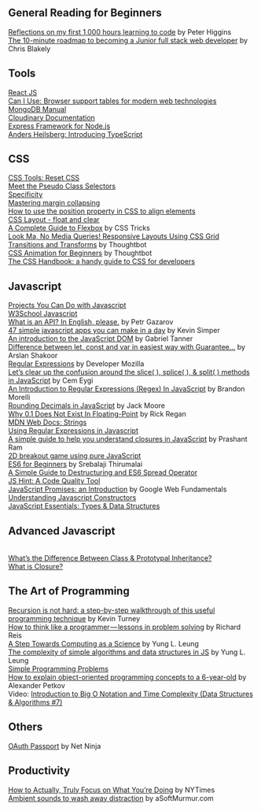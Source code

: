 ## General Reading for Beginners
<a href="https://medium.freecodecamp.org/reflections-on-my-first-1-000-hours-learning-to-code-17cd32e72f11">Reflections on my first 1,000 hours learning to code</a> by Peter Higgins
</br>
<a href="https://medium.freecodecamp.org/the-10-minute-roadmap-to-becoming-a-junior-full-stack-web-developer-1131d4ffc48">The 10-minute roadmap to becoming a Junior full stack web developer</a> by Chris Blakely
</br>
<h2>Tools</h2>
<a href="https://reactjs.org/">React JS</a>
</br>
<a href="https://caniuse.com/">Can I Use: Browser support tables for modern web technologies</a>
</br>
<a href="https://docs.mongodb.com/manual/">MongoDB Manual</a>
</br>
<a href="https://cloudinary.com/documentation">Cloudinary Documentation</a>
</br>
<a href="https://expressjs.com/">Express Framework for Node.js</a>
</br>
<a href="https://channel9.msdn.com/posts/Anders-Hejlsberg-Introducing-TypeScript">Anders Hejlsberg: Introducing TypeScript</a>
</br>
<h2>CSS</h2>
<a href="https://meyerweb.com/eric/tools/css/reset/">CSS Tools: Reset CSS</a>
</br>
<a href="https://css-tricks.com/pseudo-class-selectors/">Meet the Pseudo Class Selectors</a>
</br>
<a href="https://developer.mozilla.org/en-US/docs/Web/CSS/Specificity">Specificity</a>
</br>
<a href="https://developer.mozilla.org/en-US/docs/Web/CSS/CSS_Box_Model/Mastering_margin_collapsing">Mastering margin collapsing</a>
</br>
<a href="https://medium.freecodecamp.org/how-to-use-the-position-property-in-css-to-align-elements-d8f49c403a26">How to use the position property in CSS to align elements</a>
</br>
<a href="https://www.w3schools.com/css/css_float.asp">CSS Layout - float and clear</a>
</br>
<a href="https://css-tricks.com/snippets/css/a-guide-to-flexbox/">A Complete Guide to Flexbox</a> by CSS Tricks
</br>
<a href="https://css-tricks.com/look-ma-no-media-queries-responsive-layouts-using-css-grid/">Look Ma, No Media Queries! Responsive Layouts Using CSS Grid</a>
</br>
<a href="https://thoughtbot.com/blog/transitions-and-transforms">Transitions and Transforms</a> by Thoughtbot
</br>
<a href="https://thoughtbot.com/blog/css-animation-for-beginners">CSS Animation for Beginners</a> by Thoughtbot
</br>
<a href="https://medium.freecodecamp.org/the-css-handbook-a-handy-guide-to-css-for-developers-b56695917d11">The CSS Handbook: a handy guide to CSS for developers</a>
</br>
<h2>Javascript</h2>
<a href="https://skillcrush.com/2018/06/18/projects-you-can-do-with-javascript/">Projects You Can Do with Javascript</a>
</br>
<a href="https://www.w3schools.com/js/default.asp">W3School Javascript</a>
</br>
<a href="https://medium.freecodecamp.org/what-is-an-api-in-english-please-b880a3214a82">What is an API? In English, please.</a> by Petr Gazarov
</br>
<a href="https://medium.com/@kevinsimper/47-simple-javascript-apps-you-can-make-in-a-day-98f5207ca2e1">47 simple javascript apps you can make in a day</a> by Kevin Simper
</br>
<a href="https://medium.freecodecamp.org/an-introduction-to-the-javascript-dom-512463dd62ec">An introduction to the JavaScript DOM</a> by Gabriel Tanner
</br>
<a href="https://codeburst.io/learn-let-var-and-const-in-easiest-way-with-guarantee-e6ecf551018a">Difference between let, const and var in easiest way with Guarantee…</a> by Arslan Shakoor
</br>
<a href="https://developer.mozilla.org/en-US/docs/Web/JavaScript/Guide/Regular_Expressions">Regular Expressions</a> by Developer Mozilla
</br>
<a href="https://medium.freecodecamp.org/lets-clear-up-the-confusion-around-the-slice-splice-split-methods-in-javascript-8ba3266c29ae">Let’s clear up the confusion around the slice( ), splice( ), & split( ) methods in JavaScript</a> by Cem Eygi
</br>
<a href="https://codeburst.io/an-introduction-to-regular-expressions-regex-in-javascript-1d3559e7ac9a">An Introduction to Regular Expressions (Regex) In JavaScript</a> by Brandon Morelli
</br>
<a href="http://www.jacklmoore.com/notes/rounding-in-javascript/">Rounding Decimals in JavaScript</a> by Jack Moore
</br>
<a href="https://www.exploringbinary.com/why-0-point-1-does-not-exist-in-floating-point/">Why 0.1 Does Not Exist In Floating-Point</a> by Rick Regan
</br>
<a href="https://developer.mozilla.org/en-US/docs/Web/JavaScript/Reference/Global_Objects/String">MDN Web Docs: Strings</a>
</br>
<a href="https://regexone.com/references/javascript">Using Regular Expressions in Javascript</a>
</br>
<a href="https://medium.freecodecamp.org/javascript-closures-simplified-d0d23fa06ba4">A simple guide to help you understand closures in JavaScript</a> by Prashant Ram
</br>
<a href="https://developer.mozilla.org/en-US/docs/Games/Tutorials/2D_Breakout_game_pure_JavaScript">2D breakout game using pure JavaScript</a>
</br>
<a href="https://codeburst.io/es6-tutorial-for-beginners-5f3c4e7960be">ES6 for Beginners</a> by Srebalaji Thirumalai
</br>
<a href="https://codeburst.io/a-simple-guide-to-destructuring-and-es6-spread-operator-e02212af5831">A Simple Guide to Destructuring and ES6 Spread Operator</a>
</br>
<a href="https://jshint.com/">JS Hint: A Code Quality Tool</a>
</br>
<a href="https://developers.google.com/web/fundamentals/primers/promises">JavaScript Promises: an Introduction</a> by Google Web Fundamentals
</br>
<a href="https://css-tricks.com/understanding-javascript-constructors/">Understanding Javascript Constructors</a>
</br>
<a href="https://codeburst.io/javascript-essentials-types-data-structures-3ac039f9877b">JavaScript Essentials: Types & Data Structures</a>
</br>
<h2>Advanced Javascript</h2>
</br>
<a href="https://medium.com/javascript-scene/master-the-javascript-interview-what-s-the-difference-between-class-prototypal-inheritance-e4cd0a7562e9">What’s the Difference Between Class & Prototypal Inheritance?</a>
</br>
<a href="https://medium.com/javascript-scene/master-the-javascript-interview-what-is-a-closure-b2f0d2152b36">What is Closure?</a>
</br>
<h2>The Art of Programming</h2>
<a href="https://medium.freecodecamp.org/recursion-is-not-hard-858a48830d83">Recursion is not hard: a step-by-step walkthrough of this useful programming technique</a> by Kevin Turney
</br>
<a href="https://medium.freecodecamp.org/how-to-think-like-a-programmer-lessons-in-problem-solving-d1d8bf1de7d2">How to think like a programmer — lessons in problem solving</a> by Richard Reis
</br>
<a href="https://medium.freecodecamp.org/a-step-towards-computing-as-a-science-algorithms-data-structures-4c0e2d6ae79a">A Step Towards Computing as a Science</a> by Yung L. Leung
</br>
<a href="https://medium.freecodecamp.org/the-complexity-of-simple-algorithms-and-data-structures-in-javascript-11e25b29de1e">The complexity of simple algorithms and data structures in JS</a>  by Yung L. Leung
</br>
<a href="https://adriann.github.io/programming_problems.html">Simple Programming Problems</a>
</br>
<a href="https://medium.freecodecamp.org/object-oriented-programming-concepts-21bb035f7260">How to explain object-oriented programming concepts to a 6-year-old</a> by Alexander Petkov
</br>
Video: <a href ="https://www.youtube.com/watch?v=D6xkbGLQesk">Introduction to Big O Notation and Time Complexity (Data Structures & Algorithms #7)</a>
</br>
<h2>Others</h2>
<a href="https://www.youtube.com/watch?v=sakQbeRjgwg">OAuth Passport</a> by Net Ninja
</br>
<h2>Productivity</h2>
<a href="https://www.nytimes.com/2019/01/13/smarter-living/how-to-actually-truly-focus-on-what-youre-doing.html">How to Actually, Truly Focus on What You’re Doing</a> by NYTimes
</br>
<a href="https://asoftmurmur.com/">Ambient sounds to wash away distraction</a> by aSoftMurmur.com




